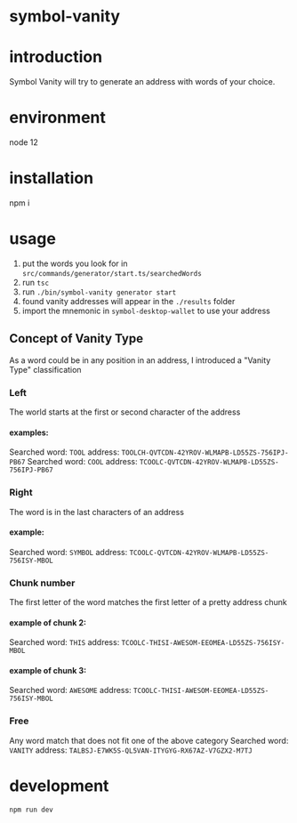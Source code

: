 # symbol-vanity

# introduction
Symbol Vanity will try to generate an address with words of your choice.

# environment
node 12

# installation
npm i

# usage
1. put the words you look for in `src/commands/generator/start.ts/searchedWords`
2. run `tsc`
3. run `./bin/symbol-vanity generator start`
4. found vanity addresses will appear in the `./results` folder
5. import the mnemonic in `symbol-desktop-wallet` to use your address

## Concept of Vanity Type
As a word could be in any position in an address, I introduced a "Vanity Type" classification
### Left
The world starts at the first or second character of the address
#### examples:
Searched word: `TOOL`
address: `TOOLCH-QVTCDN-42YROV-WLMAPB-LD55ZS-756IPJ-PB67`
Searched word: `COOL`
address: `TCOOLC-QVTCDN-42YROV-WLMAPB-LD55ZS-756IPJ-PB67`

### Right
The word is in the last characters of an address
#### example:
Searched word: `SYMBOL`
address: `TCOOLC-QVTCDN-42YROV-WLMAPB-LD55ZS-756ISY-MBOL`

### Chunk number
The first letter of the word matches the first letter of a pretty address chunk

#### example of chunk 2:
Searched word: `THIS`
address: `TCOOLC-THISI-AWESOM-EEOMEA-LD55ZS-756ISY-MBOL`

#### example of chunk 3:
Searched word: `AWESOME`
address: `TCOOLC-THISI-AWESOM-EEOMEA-LD55ZS-756ISY-MBOL`

### Free
Any word match that does not fit one of the above category
Searched word: `VANITY`
address: `TALBSJ-E7WK5S-QL5VAN-ITYGYG-RX67AZ-V7GZX2-M7TJ`

# development
`npm run dev`
